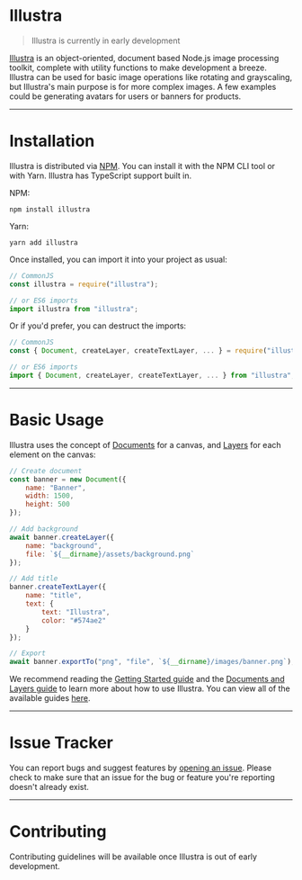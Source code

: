 # Illustra

> Illustra is currently in early development

[Illustra](https://illustra.apixel.me) is an object-oriented, document based Node.js image processing toolkit, complete with utility functions to make development a breeze. Illustra can be used for basic image operations like rotating and grayscaling, but Illustra's main purpose is for more complex images. A few examples could be generating avatars for users or banners for products.

---

# Installation

Illustra is distributed via [NPM](https://npm.org/package/illustra). You can install it with the NPM CLI tool or with Yarn. Illustra has TypeScript support built in.

NPM:
```
npm install illustra
```

Yarn:
```
yarn add illustra
```

Once installed, you can import it into your project as usual:

```js
// CommonJS
const illustra = require("illustra");

// or ES6 imports
import illustra from "illustra";
```

Or if you'd prefer, you can destruct the imports:

```js
// CommonJS
const { Document, createLayer, createTextLayer, ... } = require("illustra");

// or ES6 imports
import { Document, createLayer, createTextLayer, ... } from "illustra";
```

---

# Basic Usage

Illustra uses the concept of [Documents](https://illustra.apixel.me/docs/classes/Document) for a canvas, and [Layers](https://illustra.apixel.me/docs/classes/BaseLayer) for each element on the canvas:

```js
// Create document
const banner = new Document({
    name: "Banner",
    width: 1500,
    height: 500
});

// Add background
await banner.createLayer({
    name: "background",
    file: `${__dirname}/assets/background.png`
});

// Add title
banner.createTextLayer({
    name: "title",
    text: {
        text: "Illustra",
        color: "#574ae2"
    }
});

// Export
await banner.exportTo("png", "file", `${__dirname}/images/banner.png`);
```

We recommend reading the [Getting Started guide](https://illustra.apixel.me/guide/getting-started) and the [Documents and Layers guide](https://illustra.apixel.me/guide/documents-and-layers) to learn more about how to use Illustra. You can view all of the available guides [here](https://illustra.apixel.me/guides).

---

# Issue Tracker

You can report bugs and suggest features by [opening an issue](https://github.com/APixelVisuals/illustra/issues/new). Please check to make sure that an issue for the bug or feature you're reporting doesn't already exist.

---

# Contributing

Contributing guidelines will be available once Illustra is out of early development.